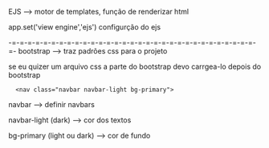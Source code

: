EJS --> motor de templates, função de renderizar html

app.set('view engine','ejs') configurção do ejs

-=-=-=-=-=-=-=-=-=-=-=-=-=-=-=-=-=-=-=-=-=-=-=-=-=-=-=-=-=-=-=-=-
bootstrap --> traz padrões css para o projeto

se eu quizer um arquivo css a parte do bootstrap devo carrgea-lo depois do bootstrap

      <nav class="navbar navbar-light bg-primary">

navbar --> definir navbars

navbar-light (dark) --> cor dos textos

bg-primary (light ou dark) --> cor de fundo